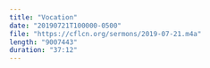 ```yaml
---
title: "Vocation"
date: "20190721T100000-0500"
file: "https://cflcn.org/sermons/2019-07-21.m4a"
length: "9007443"
duration: "37:12"
---
```

